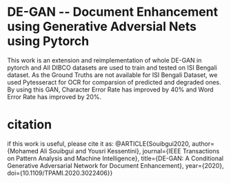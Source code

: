 # DE-GAN -- Document Enhancement using Generative Adversial Nets using Pytorch  

This work is an extension and reimplementation of whole DE-GAN in pytorch and All DIBCO datasets are used to train and tested on ISI Bengali dataset. As the Ground Truths are not available for ISI Bengali Dataset, we used Pytesseract for OCR for comparsion of predicted and degraded ones. By using this GAN, Character Error Rate has improved by 40% and Word Error Rate has improved by 20%.

# citation 
if this work is useful, please cite it as:
@ARTICLE{Souibgui2020,
  author={Mohamed Ali Souibgui  and Yousri Kessentini},
  journal={IEEE Transactions on Pattern Analysis and Machine Intelligence}, 
  title={DE-GAN: A Conditional Generative Adversarial Network for Document Enhancement}, 
  year={2020},
  doi={10.1109/TPAMI.2020.3022406}}
